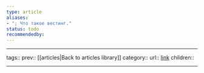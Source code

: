 ```yaml
---
type: article
aliases: 
- "; Что такое вестинг."
status: todo
recommendedby:
---
```

___
tags:: 
prev:: [[articles|Back to articles library]]
category::
url:: [link](https://secretmag.ru/enciklopediya/chto-takoe-vesting-obyasnyaem-prostymi-slovami.htm)
children::
___


